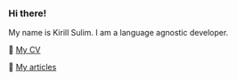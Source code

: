 ### Hi there!

My name is Kirill Sulim. I am a language agnostic developer. 

👔 [My CV](cv.md)

📝 [My articles](https://github.com/kirillsulim/articles/)

